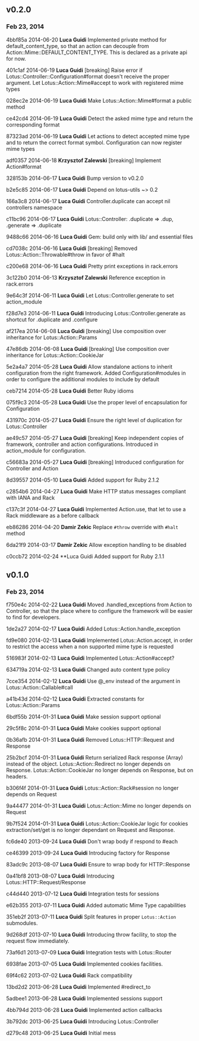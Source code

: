 ## v0.2.0
### Feb 23, 2014

4bbf85a 2014-06-20 **Luca Guidi** Implemented private method for default_content_type, so that an action can decouple from Action::Mime::DEFAULT_CONTENT_TYPE. This is declared as a private api for now.

401c1af 2014-06-19 **Luca Guidi** [breaking] Raise error if Lotus::Controller::Configuration#format doesn't receive the proper argument. Let Lotus::Action::Mime#accept to work with registered mime types

028ec2e 2014-06-19 **Luca Guidi** Make Lotus::Action::Mime#format a public method

ce42cd4 2014-06-19 **Luca Guidi** Detect the asked mime type and return the corresponding format

87323ad 2014-06-19 **Luca Guidi** Let actions to detect accepted mime type and to return the correct format symbol. Configuration can now register mime types

adf0357 2014-06-18 **Krzysztof Zalewski** [breaking] Implement Action#format

328153b 2014-06-17 **Luca Guidi** Bump version to v0.2.0

b2e5c85 2014-06-17 **Luca Guidi** Depend on lotus-utils ~> 0.2

166a3c8 2014-06-17 **Luca Guidi** Controller.duplicate can accept nil controllers namespace

c11bc96 2014-06-17 **Luca Guidi** Lotus::Controller: .duplicate => .dup, .generate => .duplicate

9488c66 2014-06-16 **Luca Guidi** Gem: build only with lib/ and essential files

cd7038c 2014-06-16 **Luca Guidi** [breaking] Removed Lotus::Action::Throwable#throw in favor of #halt

c200e68 2014-06-16 **Luca Guidi** Pretty print exceptions in rack.errors

3c122b0 2014-06-13 **Krzysztof Zalewski** Reference exception in rack.errors

9e64c3f 2014-06-11 **Luca Guidi** Let Lotus::Controller.generate to set action_module

f28d7e3 2014-06-11 **Luca Guidi** Introducing Lotus::Controller.generate as shortcut for .duplicate and .configure

af217ea 2014-06-08 **Luca Guidi** [breaking] Use composition over inheritance for Lotus::Action::Params

47e86db 2014-06-08 **Luca Guidi** [breaking] Use composition over inheritance for Lotus::Action::CookieJar

5e2a4a7 2014-05-28 **Luca Guidi** Allow standalone actions to inherit configuration from the right framework. Added Configuration#modules in order to configure the additional modules to include by default

ceb7214 2014-05-28 **Luca Guidi** Better Ruby idioms

075f9c3 2014-05-28 **Luca Guidi** Use the proper level of encapsulation for Configuration

431970c 2014-05-27 **Luca Guidi** Ensure the right level of duplication for Lotus::Controller

ae49c57 2014-05-27 **Luca Guidi** [breaking] Keep independent copies of framework, controller and action configurations. Introduced in action_module for configuration.

c56683a 2014-05-27 **Luca Guidi** [breaking] Introduced configuration for Controller and Action

8d39557 2014-05-10 **Luca Guidi** Added support for Ruby 2.1.2

c2854b6 2014-04-27 **Luca Guidi** Make HTTP status messages compliant with IANA and Rack

c137c3f 2014-04-27 **Luca Guidi** Implemented Action.use, that let to use a Rack middleware as a before callback

eb86286 2014-04-20 **Damir Zekic** Replace `#throw` override with `#halt` method

6da21f9 2014-03-17 **Damir Zekic** Allow exception handling to be disabled

c0ccb72 2014-02-24 **Luca Guidi Added support for Ruby 2.1.1

## v0.1.0
### Feb 23, 2014

f750e4c 2014-02-22 **Luca Guidi** Moved .handled_exceptions from Action to Controller, so that the place where to configure the framework will be easier to find for developers.

1de2a27 2014-02-17 **Luca Guidi** Added Lotus::Action.handle_exception

fd9e080 2014-02-13 **Luca Guidi** Implemented Lotus::Action.accept, in order to restrict the access when a non supported mime type is requested

516983f 2014-02-13 **Luca Guidi** Implemented Lotus::Action#accept?

634719a 2014-02-13 **Luca Guidi** Changed auto content type policy

7cce354 2014-02-12 **Luca Guidi** Use @_env instead of the argument in Lotus::Action::Callable#call

a41b43d 2014-02-12 **Luca Guidi** Extracted constants for Lotus::Action::Params

6bdf55b 2014-01-31 **Luca Guidi** Make session support optional

29c5f8c 2014-01-31 **Luca Guidi** Make cookies support optional

0b36afb 2014-01-31 **Luca Guidi** Removed Lotus::HTTP::Request and Response

25b2bcf 2014-01-31 **Luca Guidi** Return serialized Rack response (Array) instead of the object. Lotus::Action::Redirect no longer depends on Response. Lotus::Action::CookieJar no longer depends on Response, but on headers.

b306f4f 2014-01-31 **Luca Guidi** Lotus::Action::Rack#session no longer depends on Request

9a44477 2014-01-31 **Luca Guidi** Lotus::Action::Mime no longer depends on Request

9b7f524 2014-01-31 **Luca Guidi** Lotus::Action::CookieJar logic for cookies extraction/set/get is no longer dependant on Request and Response.

fc6de40 2013-09-24 **Luca Guidi** Don't wrap body if respond to #each

ce46399 2013-09-24 **Luca Guidi** Introducing factory for Response

83adc9c 2013-08-07 **Luca Guidi** Ensure to wrap body for HTTP::Response

0a41bf8 2013-08-07 **Luca Guidi** Introducing Lotus::HTTP::Request/Response

c44d440 2013-07-12 **Luca Guidi** Integration tests for sessions

e62b355 2013-07-11 **Luca Guidi** Added automatic Mime Type capabilities

351eb2f 2013-07-11 **Luca Guidi** Split features in proper `Lotus::Action` submodules.

9d268df 2013-07-10 **Luca Guidi** Introducing throw facility, to stop the request flow immediately.

73af6d1 2013-07-09 **Luca Guidi** Integration tests with Lotus::Router

6938fae 2013-07-05 **Luca Guidi** Implemented cookies facilities.

69f4c62 2013-07-02 **Luca Guidi** Rack compatibility

13bd2d2 2013-06-28 **Luca Guidi** Implemented #redirect_to

5adbee1 2013-06-28 **Luca Guidi** Implemented sessions support

4bb794d 2013-06-28 **Luca Guidi** Implemented action callbacks

3b792dc 2013-06-25 **Luca Guidi** Introducing Lotus::Controller

d279c48 2013-06-25 **Luca Guidi** Initial mess
